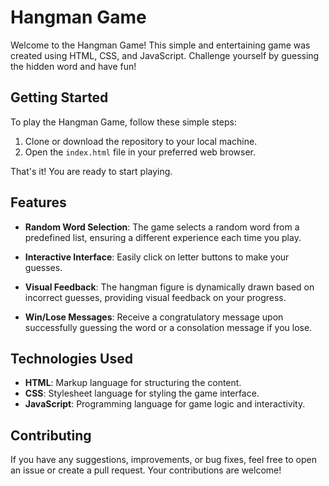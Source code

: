 # Hangman Game

Welcome to the Hangman Game! This simple and entertaining game was created using HTML, CSS, and JavaScript. Challenge yourself by guessing the hidden word and have fun!

## Getting Started

To play the Hangman Game, follow these simple steps:

1. Clone or download the repository to your local machine.
2. Open the `index.html` file in your preferred web browser.

That's it! You are ready to start playing.

## Features

- **Random Word Selection**: The game selects a random word from a predefined list, ensuring a different experience each time you play.

- **Interactive Interface**: Easily click on letter buttons to make your guesses.

- **Visual Feedback**: The hangman figure is dynamically drawn based on incorrect guesses, providing visual feedback on your progress.

- **Win/Lose Messages**: Receive a congratulatory message upon successfully guessing the word or a consolation message if you lose.

## Technologies Used

- **HTML**: Markup language for structuring the content.
- **CSS**: Stylesheet language for styling the game interface.
- **JavaScript**: Programming language for game logic and interactivity.

## Contributing

If you have any suggestions, improvements, or bug fixes, feel free to open an issue or create a pull request. Your contributions are welcome!


